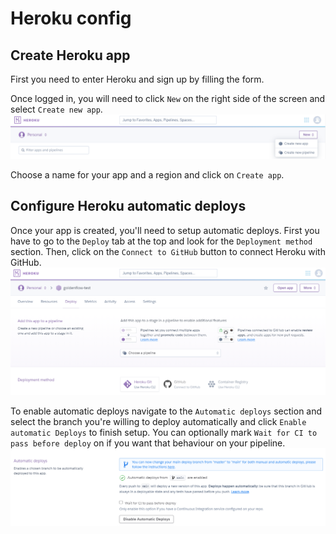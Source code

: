 # Heroku config

## Create Heroku app
First you need to enter Heroku and sign up by filling the form. 

Once logged in, you will need to click `New` on the right side of the screen and select `Create new app`.
![Golden Flow Diagram](https://github.com/governifyauditor/goldenflow-showcase-project/blob/main/img/heroku1.PNG?raw=true)

Choose a name for your app and a region and click on `Create app`. 

## Configure Heroku automatic deploys
Once your app is created, you'll need to setup automatic deploys. First you have to go to the `Deploy` tab at the top and look for the `Deployment method` section. Then, click on the `Connect to GitHub` button to connect Heroku with GitHub.
![Golden Flow Diagram](https://github.com/governifyauditor/goldenflow-showcase-project/blob/main/img/heroku2.PNG?raw=true)

To enable automatic deploys navigate to the `Automatic deploys` section and select the branch you're willing to deploy automatically and click `Enable automatic Deploys` to finish setup. You can optionally mark `Wait for CI to pass before deploy` on if you want that behaviour on your pipeline.
![Golden Flow Diagram](https://github.com/governifyauditor/goldenflow-showcase-project/blob/main/img/heroku3.PNG?raw=true)